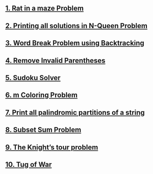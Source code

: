 ## [1. Rat in a maze Problem](https://github.com/singh7priyanshu/love_babbar_450_solutions/tree/main/backtracking/Rat%20in%20a%20maze%20Problem)<br />
## [2. Printing all solutions in N-Queen Problem](https://github.com/singh7priyanshu/love_babbar_450_solutions/tree/main/backtracking/Printing%20all%20solutions%20in%20N-Queen%20Problem)<br />
## [3. Word Break Problem using Backtracking](https://github.com/singh7priyanshu/love_babbar_450_solutions/tree/main/backtracking/Word%20Break%20Problem%20using%20Backtracking)<br />
## [4. Remove Invalid Parentheses](https://github.com/singh7priyanshu/love_babbar_450_solutions/tree/main/backtracking/Remove%20Invalid%20Parentheses)<br />
## [5. Sudoku Solver](https://github.com/singh7priyanshu/love_babbar_450_solutions/blob/main/others/gfg/Solve%20the%20Sudoku.cpp)<br />
## [6. m Coloring Problem](https://github.com/singh7priyanshu/love_babbar_450_solutions/tree/main/backtracking/m%20Coloring%20Problem)<br />
## [7. Print all palindromic partitions of a string](https://github.com/singh7priyanshu/love_babbar_450_solutions/tree/main/backtracking/Print%20all%20palindromic%20partitions%20of%20a%20string)<br />
## [8. Subset Sum Problem](https://github.com/singh7priyanshu/love_babbar_450_solutions/tree/main/dynamic_programming/Subset%20Sum%20Problem)<br />
## [9. The Knight’s tour problem](https://github.com/singh7priyanshu/love_babbar_450_solutions/tree/main/backtracking/The%20Knight%E2%80%99s%20tour%20problem)<br />
## [10. Tug of War](https://github.com/singh7priyanshu/love_babbar_450_solutions/tree/main/backtracking/Tug%20of%20War)<br />
## []()<br />
## []()<br />
## []()<br />
## []()<br />
## []()<br />
## []()<br />
## []()<br />
## []()<br />
## []()<br />


